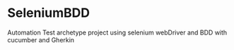 # SeleniumBDD
Automation Test archetype project using selenium webDriver and BDD with cucumber and Gherkin
